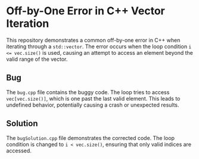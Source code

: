# Off-by-One Error in C++ Vector Iteration

This repository demonstrates a common off-by-one error in C++ when iterating through a `std::vector`.  The error occurs when the loop condition `i <= vec.size()` is used, causing an attempt to access an element beyond the valid range of the vector.

## Bug

The `bug.cpp` file contains the buggy code. The loop tries to access `vec[vec.size()]`, which is one past the last valid element.  This leads to undefined behavior, potentially causing a crash or unexpected results.

## Solution

The `bugSolution.cpp` file demonstrates the corrected code. The loop condition is changed to `i < vec.size()`, ensuring that only valid indices are accessed.